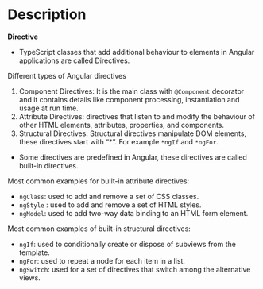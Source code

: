 # Description

**Directive**
- TypeScript classes that add additional behaviour to elements in Angular applications are called Directives.

Different types of Angular directives

1. Component Directives: It is the main class with `@Component` decorator and it contains details like component processing, instantiation and usage at run time.
2. Attribute Directives: directives that listen to and modify the behaviour of other HTML elements, attributes, properties, and components.
3. Structural Directives: Structural directives manipulate DOM elements, these directives start with “*”.  For example `*ngIf` and `*ngFor`.

- Some directives are predefined in Angular, these directives are called built-in directives.

Most common examples for built-in attribute directives:

- `ngClass`: used to add and remove a set of CSS classes.
- `ngStyle` : used to add and remove a set of HTML styles.
- `ngModel`: used to add two-way data binding to an HTML form element.

Most common examples of built-in structural directives:

- `ngIf`: used to conditionally create or dispose of subviews from the template.
- `ngFor`: used to repeat a node for each item in a list.
- `ngSwitch`: used for a set of directives that switch among the alternative views.




